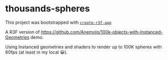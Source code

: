 # thousands-spheres

This project was bootstrapped with [`create-r3f-app`](https://github.com/utsuboco/create-r3f-app)

A R3F version of https://github.com/Anemolo/100k-objects-with-Instanced-Geometries demo.

Using Instanced geometries and shaders to render up to 100K spheres with 60fps (at least in my local :grinning:).
